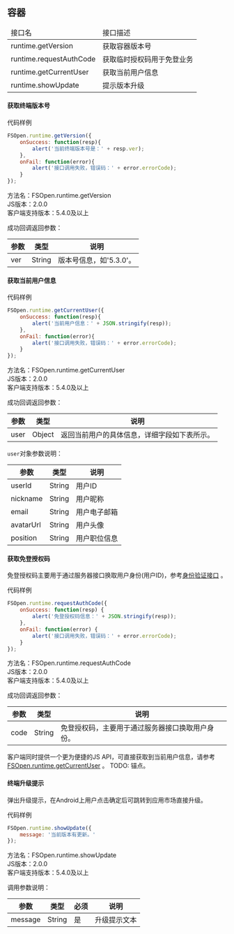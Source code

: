 ## 容器

<table class="api-list">
    <thead>
        <tr>
            <td>接口名</td>
            <td>接口描述</td>
        </tr>
    </thead>
    <tbody>
        <tr>
            <td>runtime.getVersion</td>
            <td>获取容器版本号</td>
        </tr>
        <tr>
            <td>runtime.requestAuthCode</td>
            <td>获取临时授权码用于免登业务</td>
        </tr>
        <tr>
            <td>runtime.getCurrentUser</td>
            <td>获取当前用户信息</td>
        </tr>
        <tr>
            <td>runtime.showUpdate</td>
            <td>提示版本升级</td>
        </tr>
    </tbody>
</table>

#### 获取终端版本号   

代码样例
```javascript
FSOpen.runtime.getVersion({
    onSuccess: function(resp){
        alert('当前终端版本号是：' + resp.ver);
    },
    onFail: function(error){
        alert('接口调用失败，错误码：' + error.errorCode);
    }
});
```

方法名：FSOpen.runtime.getVersion  
JS版本：2.0.0  
客户端支持版本：5.4.0及以上  

成功回调返回参数：    

| 参数      | 类型        | 说明                |
| ----------| ------------| --------------------|
| ver       | String      | 版本号信息，如'5.3.0'。 |

#### 获取当前用户信息   
  
代码样例
```javascript
FSOpen.runtime.getCurrentUser({
    onSuccess: function(resp){
        alert('当前用户信息：' + JSON.stringify(resp));
    },
    onFail: function(error){
        alert('接口调用失败，错误码：' + error.errorCode);
    }
});
```

方法名：FSOpen.runtime.getCurrentUser    
JS版本：2.0.0  
客户端支持版本：5.4.0及以上  

成功回调返回参数：    

| 参数      | 类型        | 说明                |
| ----------| ------------| --------------------|
| user      | Object      | 返回当前用户的具体信息，详细字段如下表所示。 |

`user`对象参数说明：  

| 参数      | 类型          | 说明         |
| ----------| --------------| -------------|
| userId    | String        | 用户ID  |
| nickname  | String        | 用户昵称     |
| email     | String        | 用户电子邮箱 |
| avatarUrl | String        | 用户头像     |
| position  | String        | 用户职位信息 |

#### 获取免登授权码
免登授权码主要用于通过服务器接口换取用户身份(用户ID)，参考[身份验证接口](http://open.fxiaoke.com/wiki.html#artiId=19) 。

代码样例  
```javascript
FSOpen.runtime.requestAuthCode({
    onSuccess: function(resp) {
        alert('免登授权码信息：' + JSON.stringify(resp));
    },
    onFail: function(error) {
        alert('接口调用失败，错误码：' + error.errorCode);
    }
});
```  

方法名：FSOpen.runtime.requestAuthCode   
JS版本：2.0.0  
客户端支持版本：5.4.0及以上  

成功回调返回参数：     

| 参数       | 类型        | 说明                |
| -----------| ------------| --------------------|
| code       | String      | 免登授权码，主要用于通过服务器接口换取用户身份。 |

客户端同时提供一个更为便捷的JS API，可直接获取到当前用户信息，请参考[FSOpen.runtime.getCurrentUser](#getCurrentUser) 。
TODO: 锚点。

#### 终端升级提示    
弹出升级提示，在Android上用户点击确定后可跳转到应用市场直接升级。  

代码样例
```javascript
FSOpen.runtime.showUpdate({
    message: '当前版本有更新。'
});
``` 

方法名：FSOpen.runtime.showUpdate  
JS版本：2.0.0  
客户端支持版本：5.4.0及以上  

调用参数说明：    

| 参数      | 类型        | 必须 | 说明                |
| ----------| ------------| -----| --------------------|
| message   | String      | 是   | 升级提示文本 |

